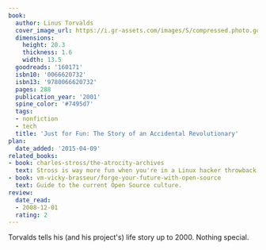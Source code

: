 ```yaml
---
book:
  author: Linus Torvalds
  cover_image_url: https://i.gr-assets.com/images/S/compressed.photo.goodreads.com/books/1440830026l/160171._SY475_.jpg
  dimensions:
    height: 20.3
    thickness: 1.6
    width: 13.5
  goodreads: '160171'
  isbn10: '0066620732'
  isbn13: '9780066620732'
  pages: 288
  publication_year: '2001'
  spine_color: '#7495d7'
  tags:
  - nonfiction
  - tech
  title: 'Just for Fun: The Story of an Accidental Revolutionary'
plan:
  date_added: '2015-04-09'
related_books:
- book: charles-stross/the-atrocity-archives
  text: Stross is way more fun when you're in a Linux hacker throwback mood.
- book: vm-vicky-brasseur/forge-your-future-with-open-source
  text: Guide to the current Open Source culture.
review:
  date_read:
  - 2008-12-01
  rating: 2
---
```

Torvalds tells his (and his project's) life story up to 2000. Nothing special.
